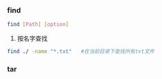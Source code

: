 ### find

```bash
find [Path] [option]
```

1. 按名字查找

```bash
find ./ -name "*.txt"	#在当前目录下查找所有txt文件
```

   

### tar

